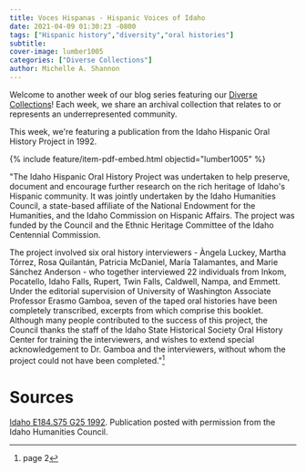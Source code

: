 ```yaml
---
title: Voces Hispanas - Hispanic Voices of Idaho
date: 2021-04-09 01:30:23 -0800
tags: ["Hispanic history","diversity","oral histories"]
subtitle: 
cover-image: lumber1005
categories: ["Diverse Collections"]
author: Michelle A. Shannon
---
```


Welcome to another week of our blog series featuring our [Diverse Collections](https://harvester.lib.uidaho.edu/series/diversecollections.html)! Each week, we share an archival collection that relates to or represents an underrepresented community.

This week, we're featuring a publication from the Idaho Hispanic Oral History Project in 1992.

{% include feature/item-pdf-embed.html objectid="lumber1005" %}

"The Idaho Hispanic Oral History Project was undertaken to help preserve, document and encourage further research on the rich heritage of Idaho's Hispanic community. It was jointly undertaken by the Idaho Humanities Council, a state-based affiliate of the National Endowment for the Humanities, and the Idaho Commission on Hispanic Affairs. The project was funded by the Council and the Ethnic Heritage Committee of the Idaho Centennial Commission.

The project involved six oral history interviewers - Àngela Luckey, Martha Tórrez, Rosa Quilantán, Patricia McDaniel, María Talamantes, and Marie Sánchez Anderson - who together interviewed 22 individuals from Inkom, Pocatello, Idaho Falls, Rupert, Twin Falls, Caldwell, Nampa, and Emmett. Under the editorial supervision of University of Washington Associate Professor Erasmo Gamboa, seven of the taped oral histories have been completely transcribed, excerpts from which comprise this booklet. Although many people contributed to the success of this project, the Council thanks the staff of the Idaho State Historical Society Oral History Center for training the interviewers, and wishes to extend special acknowledgement to Dr. Gamboa and the interviewers, without whom the project could not have been completed."[^1]

# Sources

[Idaho E184.S75 G25 1992](https://alliance-primo.hosted.exlibrisgroup.com/permalink/f/m1uotc/CP71151724860001451). Publication posted with permission from the Idaho Humanities Council. 

[^1]: page 2